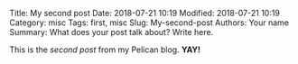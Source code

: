 Title: My second post
Date: 2018-07-21 10:19
Modified: 2018-07-21 10:19
Category: misc
Tags: first, misc
Slug: My-second-post
Authors: Your name
Summary: What does your post talk about? Write here.

This is the *second post* from my Pelican blog. **YAY!**
